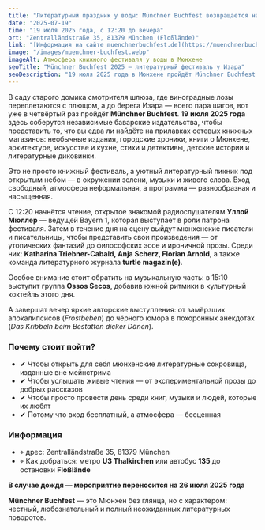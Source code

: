 ```yaml
---
title: "Литературный праздник у воды: Münchner Buchfest возвращается на Флослэнде"
date: "2025-07-19"
time: "19 июля 2025 года, с 12:20 до вечера"
ort: "Zentralländstraße 35, 81379 München (Floßlände)"
link: "[Информация на сайте muenchnerbuchfest.de](https://muenchnerbuchfest.de/)"
image: "/images/muenchner-buchfest.webp"
imageAlt: Атмосфера книжного фестиваля у воды в Мюнхене
seoTitle: "Münchner Buchfest 2025 – литературный фестиваль у Изара"
seoDescription: "19 июля 2025 года в Мюнхене пройдёт Münchner Buchfest – литературный пикник на берегу Изара с участием независимых издательств и писателей. Вход свободный."
---
```


В саду старого домика смотрителя шлюза, где виноградные лозы переплетаются с плющом, а до берега Изара — всего пара шагов, вот уже в четвёртый раз пройдёт **Münchner Buchfest**. **19 июля 2025 года** здесь соберутся независимые баварские издательства, чтобы представить то, что вы едва ли найдёте на прилавках сетевых книжных магазинов: необычные издания, городские хроники, книги о Мюнхене, архитектуре, искусстве и кухне, стихи и детективы, детские истории и литературные диковинки.

Это не просто книжный фестиваль, а уютный литературный пикник под открытым небом — в окружении зелени, музыки и живого слова. Вход свободный, атмосфера неформальная, а программа — разнообразная и насыщенная.

С 12:20 начнётся чтение, открытое знакомой радиослушателям **Уллой Мюллер** — ведущей Bayern 1, которая выступает в роли патрона фестиваля. Затем в течение дня на сцену выйдут мюнхенские писатели и писательницы, чтобы представить свои произведения — от утопических фантазий до философских эссе и ироничной прозы. Среди них: **Katharina Triebner-Cabald, Anja Scherz, Florian Arnold**, а также команда литературного журнала **turtle magazin(e)**.

Особое внимание стоит обратить на музыкальную часть: в 15:10 выступит группа **Ossos Secos**, добавив южной ритмики в культурный коктейль этого дня.

А завершат вечер яркие авторские выступления: от замёрзших апокалипсисов (*Frostbeben*) до чёрного юмора в похоронных анекдотах (*Das Kribbeln beim Bestatten dicker Dänen*).

### Почему стоит пойти?

- ✔ Чтобы открыть для себя мюнхенские литературные сокровища, изданные вне мейнстрима  
- ✔ Чтобы услышать живые чтения — от экспериментальной прозы до добрых рассказов  
- ✔ Чтобы просто провести день среди книг, музыки и людей, которые их любят  
- ✔ Потому что вход бесплатный, а атмосфера — бесценная

### Информация

- ⌖ дрес: Zentralländstraße 35, 81379 München  
- ⌖ Как добраться: метро **U3 Thalkirchen** или автобус **135** до остановки **Floßlände**  

**В случае дождя — мероприятие переносится на 26 июля 2025 года**

**Münchner Buchfest** — это Мюнхен без глянца, но с характером: честный, любознательный и полный неожиданных литературных поворотов.
